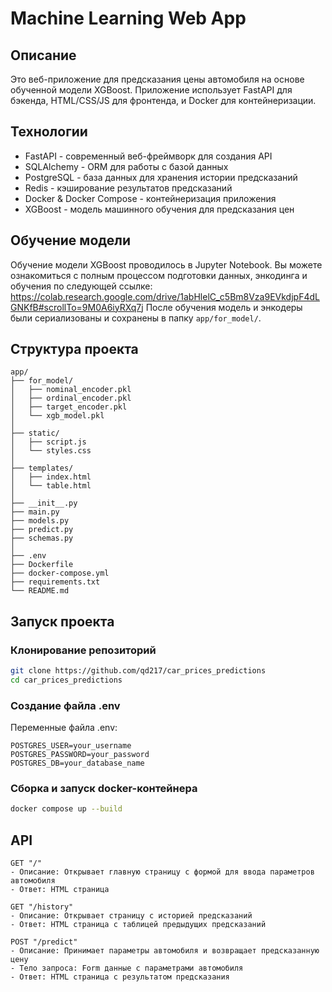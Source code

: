 # Machine Learning Web App
## Описание
Это веб-приложение для предсказания цены автомобиля на основе обученной модели XGBoost. Приложение использует FastAPI для бэкенда, HTML/CSS/JS для фронтенда, и Docker для контейнеризации.

## Технологии
- FastAPI - современный веб-фреймворк для создания API
- SQLAlchemy - ORM для работы с базой данных
- PostgreSQL - база данных для хранения истории предсказаний
- Redis - кэширование результатов предсказаний
- Docker & Docker Compose - контейнеризация приложения
- XGBoost - модель машинного обучения для предсказания цен

## Обучение модели

Обучение модели XGBoost проводилось в Jupyter Notebook. Вы можете ознакомиться с полным процессом подготовки данных, энкодинга и обучения по следующей ссылке:
https://colab.research.google.com/drive/1abHlelC_c5Bm8Vza9EVkdjpF4dLGNKfB#scrollTo=9M0A6iyRXq7j
После обучения модель и энкодеры были сериализованы и сохранены в папку `app/for_model/`.

## Структура проекта

```plaintext
app/
├── for_model/
│   ├── nominal_encoder.pkl
│   ├── ordinal_encoder.pkl
│   ├── target_encoder.pkl
│   └── xgb_model.pkl
│
├── static/
│   ├── script.js
│   └── styles.css
│
├── templates/
│   ├── index.html
│   └── table.html
│
├── __init__.py
├── main.py
├── models.py
├── predict.py
├── schemas.py
│
├── .env
├── Dockerfile
├── docker-compose.yml
├── requirements.txt
└── README.md
```

## Запуск проекта
### Клонирование репозиторий

```bash
git clone https://github.com/qd217/car_prices_predictions
cd car_prices_predictions
```

### Создание файла .env
Переменные файла .env:
```plantext
POSTGRES_USER=your_username
POSTGRES_PASSWORD=your_password
POSTGRES_DB=your_database_name
```

### Сборка и запуск docker-контейнера
```bash
docker compose up --build
```

## API
```plantext
GET "/"
- Описание: Открывает главную страницу с формой для ввода параметров автомобиля
- Ответ: HTML страница

GET "/history"
- Описание: Открывает страницу с историей предсказаний
- Ответ: HTML страница с таблицей предыдущих предсказаний

POST "/predict"
- Описание: Принимает параметры автомобиля и возвращает предсказанную цену
- Тело запроса: Form данные с параметрами автомобиля
- Ответ: HTML страница с результатом предсказания
```

